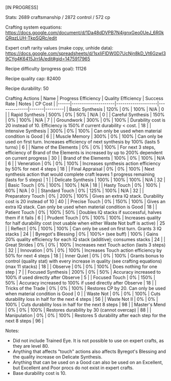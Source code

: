 [IN PROGRESS]

Stats: 2689 craftsmanship / 2872 control / 572 cp

Crafting system equations: https://docs.google.com/document/d/1Da48dDVPB7N4ignxGeo0UeJ_6R0kQRqzLUH-TkpSQRc/edit

Expert craft rarity values (make copy, unhide data): https://docs.google.com/spreadsheets/d/1sxIiFIDW0D7UcNjn8kD_Vt6GzwI39CYg4K6415JrrIA/edit#gid=1475917965

Recipe difficulty (progress goal): 11126

Recipe quality cap: 82400

Recipe durability: 50

Crafting Actions
| Name | Progress Efficiency | Quality Efficiency | Success Rate | Notes | CP Cost |
|------|---------------------|--------------------|--------------|-------|---------|
| Basic Synthesis | 120% | 0% | 100% | N/A | 0 |
| Rapid Synthesis | 500% | 0% | 50% | N/A | 0 |
| Careful Synthesis | 150% | 0% | 100% | N/A | 7 |
| Groundwork | 300% | 0% | 100% | Durability cost is 20 instead of 10. Efficiency is 150% if current durability < cost. | 18 |
| Intensive Synthesis | 300% | 0% | 100% | Can only be used when material condition is Good | 6 |
| Muscle Memory | 300% | 0% | 100% | Can only be used on first turn. Increases efficiency of next synthesis by 100% (lasts 5 turns) | 6 |
| Name of the Elements | 0% | 0% | 100% | For next 3 steps, efficiency of Brand of the Elements is increased by up to 200% dependent on current progress | 30 |
| Brand of the Elements | 100% | 0% | 100% | N/A | 6 |
| Veneration | 0% | 0% | 100% | Increases synthesis action efficiency by 50% for next 4 steps | 18 |
| Final Appraisal | 0% | 0% | 100% | Next synthesis action that would complete craft leaves 1 progress remaining (lasts for 5 steps) | 1 |
| Delicate Synthesis | 100% | 100% | 100% | N/A | 32 |
| Basic Touch | 0% | 100% | 100% | N/A | 18 |
| Hasty Touch | 0% | 100% | 60% | N/A | 0 |
| Standard Touch | 0% | 125% | 100% | N/A | 32 |
| Preparatory Touch | 0% | 200% | 100% | Gives an extra IQ stack. Durability cost is 20 instead of 10 | 40 |
| Precise Touch | 0% | 150% | 100% | Gives an extra IQ stack. Can only be used when material condition is Good | 18 |
| Patient Touch | 0% | 100% | 50% | Doubles IQ stacks if successful, halves them if it fails | 6 |
| Prudent Touch | 0% | 100% | 100% | Increases quality for half durability cost (not usable when either Waste Not buff is active) | 25 |
| Reflect | 0% | 100% | 100% | Can only be used on first turn. Grants 3 IQ stacks | 24 |
| Byregot's Blessing | 0% | 100%+ (see buff) | 100% | Gains 20% quality efficiency for each IQ stack (additive); consumes stacks | 24 |
| Great Strides | 0% | 0% | 100% | Increases next Touch action (lasts 3 steps) | 32 |
| Innovation | 0% | 0% | 100% | Increases Touch action efficiency by 50% for next 4 steps | 18 |
| Inner Quiet | 0% | 0% | 100% | Grants bonus to control (quality stat) with every increase in quality (see crafting equations) (max 11 stacks) | 18 |
| Observe | 0% | 0% | 100% | Does nothing for one step | 7 |
| Focused Synthesis | 200% | 0% | 50% | Accuracy increased to 100% if used directly after Observe | 5 |
| Focused Touch | 0% | 150% | 50% | Accuracy increased to 100% if used directly after Observe | 18 |
| Tricks of the Trade | 0% | 0% | 100% | Restores CP by 20. Can only be used when material condition is Good | 0 |
| Waste Not | 0% | 0% | 100% | Cuts durability loss in half for the next 4 steps | 56 |
| Waste Not II | 0% | 0% | 100% | Cuts durability loss in half for the next 8 steps | 98 |
| Master's Mend | 0% | 0% | 100% | Restores durability by 30 (cannot overcap) | 88 |
| Manipulation | 0% | 0% | 100% | Restores 5 durability after each step for the next 8 steps | 96 |

Notes:
- Did not include Trained Eye. It is not possible to use on expert crafts, as they are level 80.
- Anything that affects "touch" actions also affects Byregot's Blessing and the quality increase on Delicate Synthesis.
- Anything that can be used on a Good can also be used on an Excellent, but Excellent and Poor procs do not exist in expert crafts.
- Base durability cost is 10.
